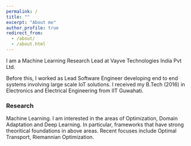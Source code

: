 ```yaml
---
permalink: /
title: ""
excerpt: "About me"
author_profile: true
redirect_from: 
  - /about/
  - /about.html
---
```


I am a Machine Learning Research Lead at Vayve Technologies India Pvt Ltd.  

Before this, I worked as Lead Software Engineer developing end to end systems involving large scale IoT solutions.
I received my B.Tech (2016) in Electronics and Electrical Engineering from IIT Guwahati.

### Research

Machine Learning. I am interested in the areas of Optimization, Domain Adaptation and Deep Learning. In particular, frameworks that
have strong theoritical foundations in above areas. Recent focuses include Optimal Transport, Riemannian Optimization.
